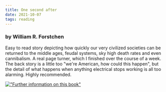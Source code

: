 ```yaml
---
title: One second after
date: 2021-10-07
tags: reading
---
```


### by William R. Forstchen

Easy to read story depicting how quickly our very civilized societies can be returned to the middle ages, feudal systems, sky high death rates and even cannibalism. A real page turner, which I finished over the course of a week. The back story is a little too "we're American, how could this happen", but the detail of what happens when anything electrical stops working is all too alarming. Highly recommended.

[!["Further information on this book"](https://i.gr-assets.com/images/S/compressed.photo.goodreads.com/books/1316728333l/4922079.jpg)](https://www.goodreads.com/book/show/4922079-one-second-after)
